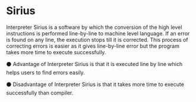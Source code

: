 # Sirius
 Interpreter Sirius is a software by which the conversion of the high level instructions is performed line-by-line to machine level language. If an error is found on any line, the execution stops till it is corrected. This process of correcting errors is easier as it gives line-by-line error but the program takes more time to execute successfully.
 
⚫ Advantage of Interpreter Sirius is that it is executed line by line which helps users to find errors easily.
 
 ⚫ Disadvantage of Interpreter Sirius is that it takes more time to execute successfully than compiler.
